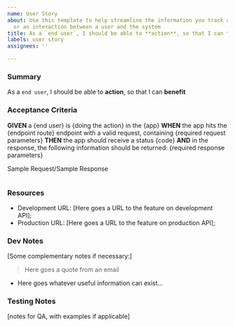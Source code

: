 ```yaml
---
name: User Story
about: Use this template to help streamline the information you track about a functionality
  or an interaction between a user and the system
title: As a `end user`, I should be able to **action**, so that I can **benefit**
labels: user story
assignees: ''

---
```


### Summary

As a `end user`, I should be able to **action**, so that I can **benefit**

### Acceptance Criteria
**GIVEN** a {end user} is {doing the action} in the {app}
**WHEN** the app hits the {endpoint route} endpoint with a valid request, containing {required request parameters}
**THEN** the app should receive a status {code}
**AND** in the response, the following information should be returned: {required response parameters}

Sample Request/Sample Response
```
```

### Resources

- Development URL: [Here goes a URL to the feature on development API];
- Production URL: [Here goes a URL to the feature on production API];

### Dev Notes
[Some complementary notes if necessary:]

> Here goes a quote from an email
- Here goes whatever useful information can exist…

### Testing Notes 

[notes for QA, with examples if applicable]

